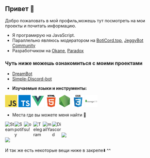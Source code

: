 ## Привет 👋

Добро пожаловать в мой профиль,можешь тут посмотреть на мои проекты и почитать информацию.
- Я програмирую на JavaScript.
- Параллельно являюсь модератором на [BotiCord.top](https://boticord.top), [JeggyBot Community](https://discord.gg/96PkvW55Xt)
- Разработчиком на [Okane](https://discord.gg/XPrJgtS), [Paradox](https://sdc.su/paradox)
### Чуть ниже можешь ознакомиться с моими проектами
- [DreamBot](https://github.com/sqdsh/dreambot-v2)
- [Simple-Discord-bot](https://github.com/sqdsh/simple-discord-bot)

+ **Изучаемые языки и инструменты:**

<img height="40" src="https://raw.githubusercontent.com/github/explore/80688e429a7d4ef2fca1e82350fe8e3517d3494d/topics/javascript/javascript.png">    <img height="40" src="https://raw.githubusercontent.com/github/explore/80688e429a7d4ef2fca1e82350fe8e3517d3494d/topics/typescript/typescript.png">    <img height="40" src="https://raw.githubusercontent.com/github/explore/80688e429a7d4ef2fca1e82350fe8e3517d3494d/topics/vue/vue.png">    <img height="40" src="https://raw.githubusercontent.com/github/explore/80688e429a7d4ef2fca1e82350fe8e3517d3494d/topics/html/html.png">    <img height="40" src="https://raw.githubusercontent.com/github/explore/80688e429a7d4ef2fca1e82350fe8e3517d3494d/topics/nodejs/nodejs.png">    <img height="40" src="https://raw.githubusercontent.com/github/explore/80688e429a7d4ef2fca1e82350fe8e3517d3494d/topics/css/css.png">   <img height="40" src="https://raw.githubusercontent.com/github/explore/80688e429a7d4ef2fca1e82350fe8e3517d3494d/topics/mongodb/mongodb.png">  


+ Места где вы можете меня найти :eyes:

<a href="https://steamcommunity.com/id/livixx/">
  <img align="left" alt="Steam" width="31px" src="https://raw.githubusercontent.com/MrLivixx/MrLivixx/master/assets/steam.svg" />
</a>

<a href="https://open.spotify.com/user/j7q7fs4uy5desr3ld4lzvjzsr">
  <img align="left" alt="Spotify" width="31px" src="https://raw.githubusercontent.com/MrLivixx/MrLivixx/master/assets/spotify.svg" />
</a>

<a href="https://osu.ppy.sh/users/14696701">
  <img align="left" alt="osu!" width="31px" src="https://raw.githubusercontent.com/MrLivixx/MrLivixx/master/assets/osu.png" />
</a> 

<a href="https://t.me/livixx">
  <img align="left" alt="Telegram" width="31px" src="https://raw.githubusercontent.com/MrLivixx/MrLivixx/master/assets/telegram.svg" />
</a>

<a href="mailto:me@mrlivixx.me">
  <img align="left" alt="mailYa" width="31px" src="https://raw.githubusercontent.com/MrLivixx/MrLivixx/master/assets/email.svg" />
</a>

<a href="https://discord.gg/tp8Mytu">
  <img align="left" alt="Discord" width="31px" src="https://raw.githubusercontent.com/MrLivixx/MrLivixx/master/assets/discord.svg" />
</a>

<br>
<br>


<a href="https://github.com/mrlivixx">
  <img align="center" src="https://github-readme-stats.anuraghazra1.vercel.app/api?username=mrlivixx&show_icons=true&count_private=true&theme=dark&hide_border=true">
</a>
<br>
<a href="https://wakatime.com/@MrLivixx">
  <img src="https://github-readme-stats.vercel.app/api/wakatime?username=MrLivixx&show_icons=true&hide_border=true&theme=dark&layout=compact">
</a>  


И так же есть некоторые вещи ниже в закрепе⬇️ ^^ 
